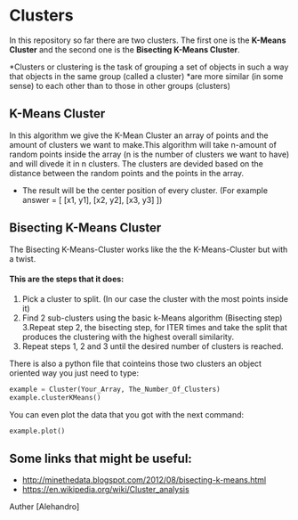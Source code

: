 # Clusters

In this repository so far there are two clusters. The first one is the **K-Means Cluster** and the second one is the
**Bisecting K-Means Cluster**.

*Clusters or clustering is the task of grouping a set of objects in such a way that objects in the same group (called a cluster) 
*are more similar (in some sense) to each other than to those in other groups (clusters)

## K-Means Cluster

  In this algorithm we give the K-Mean Cluster an array of points and the amount of clusters we want to make.This 
algorithm will take n-amount of random points inside the array (n is the number of clusters we want to have) and will
divede it in n clusters. The clusters are devided based on the distance between the random points and the points in the array.

- The result will be the center position of every cluster. (For example answer = [ [x1, y1], [x2, y2], [x3, y3] ])


## Bisecting K-Means Cluster

The Bisecting K-Means-Cluster works like the the K-Means-Cluster but with a twist.


#### This are the steps that it does:
1. Pick a cluster to split. (In our case the cluster with the most points inside it)
2. Find 2 sub-clusters using the basic k-Means algorithm (Bisecting step)
3.Repeat step 2, the bisecting step, for ITER times and take the split that produces the clustering with the highest overall similarity.
4. Repeat steps 1, 2 and 3 until the desired number of clusters is reached.


There is also a python file that cointeins those two clusters an object oriented way you just need to type:

```python
example = Cluster(Your_Array, The_Number_Of_Clusters)
example.clusterKMeans()
```

You can even plot the data that you got with the next command:

```python
example.plot()
````

## Some links that might be useful:

* http://minethedata.blogspot.com/2012/08/bisecting-k-means.html
* https://en.wikipedia.org/wiki/Cluster_analysis

Auther [Alehandro]
